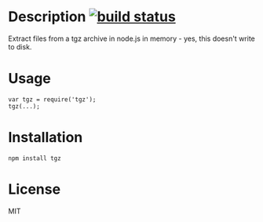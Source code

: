 # Description [![build status](https://secure.travis-ci.org/curious-attempt-bunny/tgz.png)](http://next.travis-ci.org/curious-attempt-bunny/tgz)

Extract files from a tgz archive in node.js in memory - yes, this doesn&#x27;t write to disk.

# Usage

    var tgz = require('tgz');
    tgz(...);

# Installation

    npm install tgz

# License

MIT
